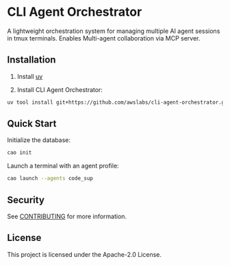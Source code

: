 # CLI Agent Orchestrator

A lightweight orchestration system for managing multiple AI agent sessions in tmux terminals. Enables Multi-agent collaboration via MCP server.

## Installation

1. Install [uv](https://docs.astral.sh/uv/getting-started/installation/)

2. Install CLI Agent Orchestrator:
```bash
uv tool install git+https://github.com/awslabs/cli-agent-orchestrator.git@launch
```

## Quick Start

Initialize the database:
```bash
cao init
```

Launch a terminal with an agent profile:
```bash
cao launch --agents code_sup
```

## Security

See [CONTRIBUTING](CONTRIBUTING.md#security-issue-notifications) for more information.

## License

This project is licensed under the Apache-2.0 License.

